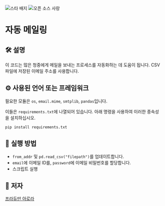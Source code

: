 ![스타 배지](https://img.shields.io/static/v1?label=%F0%9F%8C%9F&message=If%20Useful&style=style=flat&color=BC4E99)
![오픈 소스 사랑](https://badges.frapsoft.com/os/v1/open-source.svg?v=103)

# 자동 메일링

## 🛠️ 설명

이 코드는 많은 청중에게 메일을 보내는 프로세스를 자동화하는 데 도움이 됩니다. CSV 파일에 저장된 이메일 주소를 사용합니다.

## ⚙️ 사용된 언어 또는 프레임워크

필요한 모듈은 `os`, `email.mime`, `smtplib`, `pandas`입니다.

이들은 `requirements.txt`에 나열되어 있습니다. 아래 명령을 사용하여 이러한 종속성을 설치하십시오.

```pip install requirements.txt```

## 🌟 실행 방법

- `from_addr` 및 `pd.read_csv("filepath")`를 업데이트합니다.
- `email`에 이메일 ID를, `password`에 이메일 비밀번호를 할당합니다.
- 스크립트 실행


## 🤖 저자

[프라듀만 아로라](https://github.com/pradhyumanarora)
